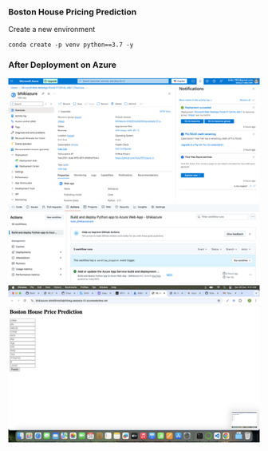 ### Boston House Pricing Prediction

Create a new environment

```
conda create -p venv python==3.7 -y
```
### After Deployment on Azure
![alt text](image.png)
![alt text](image-1.png)
![alt text](image-2.png)